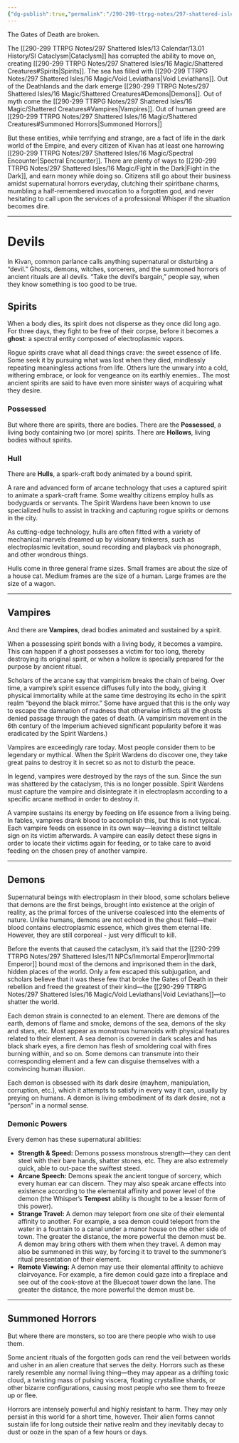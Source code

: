 ```yaml
---
{"dg-publish":true,"permalink":"/290-299-ttrpg-notes/297-shattered-isles/16-magic/shattered-creatures/"}
---
```



The Gates of Death are broken.

The [[290-299 TTRPG Notes/297 Shattered Isles/13 Calendar/13.01 History/SI Cataclysm\|Cataclysm]] has corrupted the ability to move on, creating [[290-299 TTRPG Notes/297 Shattered Isles/16 Magic/Shattered Creatures#Spirits\|Spirits]]. The sea has filled with [[290-299 TTRPG Notes/297 Shattered Isles/16 Magic/Void Leviathans\|Void Leviathans]]. Out of the Deathlands and the dark emerge [[290-299 TTRPG Notes/297 Shattered Isles/16 Magic/Shattered Creatures#Demons\|Demons]]. Out of myth come the [[290-299 TTRPG Notes/297 Shattered Isles/16 Magic/Shattered Creatures#Vampires\|Vampires]]. Out of human greed are [[290-299 TTRPG Notes/297 Shattered Isles/16 Magic/Shattered Creatures#Summoned Horrors\|Summoned Horrors]]

But these entities, while terrifying and strange, are a fact of life in the dark world of the Empire, and every citizen of Kivan has at least one harrowing [[290-299 TTRPG Notes/297 Shattered Isles/16 Magic/Spectral Encounter\|Spectral Encounter]]. There are plenty of ways to [[290-299 TTRPG Notes/297 Shattered Isles/16 Magic/Fight in the Dark\|Fight in the Dark]], and earn money while doing so. Citizens still go about their business amidst supernatural horrors everyday, clutching their spiritbane charms, mumbling a half-remembered invocation to a forgotten god, and never hesitating to call upon the services of a professional Whisper if the situation becomes dire.

****

# Devils

In Kivan, common parlance calls anything supernatural or disturbing a “devil.” Ghosts, demons, witches, sorcerers, and the summoned horrors of ancient rituals are all devils. “Take the devil’s bargain,” people say, when they know something is too good to be true.

## Spirits

When a body dies, its spirit does not disperse as they once did long ago. For three days, they fight to be free of their corpse, before it becomes a **ghost**: a spectral entity composed of electroplasmic vapors.

Rogue spirits crave what all dead things crave: the sweet essence of life. Some seek it by pursuing what was lost when they died, mindlessly repeating meaningless actions from life. Others lure the unwary into a cold, withering embrace, or look for vengeance on its earthly enemies.. The most ancient spirits are said to have even more sinister ways of acquiring what they desire. 

### Possessed

But where there are spirits, there are bodies. There are the **Possessed**, a living body containing two (or more) spirits. There are **Hollows**, living bodies without spirits. 

### Hull

There are **Hulls**, a spark-craft body animated by a bound spirit. 

A rare and advanced form of arcane technology that uses a captured spirit to animate a spark-craft frame. Some wealthy citizens employ hulls as bodyguards or servants. The Spirit Wardens have been known to use specialized hulls to assist in tracking and capturing rogue spirits or demons in the city.

As cutting-edge technology, hulls are often fitted with a variety of mechanical marvels dreamed up by visionary tinkerers, such as electroplasmic levitation, sound recording and playback via phonograph, and other wondrous things.

Hulls come in three general frame sizes. Small frames are about the size of a house cat. Medium frames are the size of a human. Large frames are the size of a wagon.

****

## Vampires

And there are **Vampires**, dead bodies animated and sustained by a spirit.

When a possessing spirit bonds with a living body, it becomes a vampire. This can happen if a ghost possesses a victim for too long, thereby destroying its original spirit, or when a hollow is specially prepared for the purpose by ancient ritual.

Scholars of the arcane say that vampirism breaks the chain of being. Over time, a vampire’s spirit essence diffuses fully into the body, giving it physical immortality while at the same time destroying its echo in the spirit realm “beyond the black mirror.” Some have argued that this is the only way to escape the damnation of madness that otherwise inflicts all the ghosts denied passage through the gates of death. (A vampirism movement in the 6th century of the Imperium achieved significant popularity before it was eradicated by the Spirit Wardens.)

Vampires are exceedingly rare today. Most people consider them to be legendary or mythical. When the Spirit Wardens do discover one, they take great pains to destroy it in secret so as not to disturb the peace. 

In legend, vampires were destroyed by the rays of the sun. Since the sun was shattered by the cataclysm, this is no longer possible. Spirit Wardens must capture the vampire and disintegrate it in electroplasm according to a specific arcane method in order to destroy it.

A vampire sustains its energy by feeding on life essence from a living being. In fables, vampires drank blood to accomplish this, but this is not typical. Each vampire feeds on essence in its own way—leaving a distinct telltale sign on its victim afterwards. A vampire can easily detect these signs in order to locate their victims again for feeding, or to take care to avoid feeding on the chosen prey of another vampire.

****

## Demons

Supernatural beings with electroplasm in their blood, some  scholars believe that demons are the first beings, brought into existence at the origin of reality, as the primal forces of the universe coalesced into the elements of nature. Unlike humans, demons are not echoed in the ghost field—their blood contains electroplasmic essence, which gives them eternal life. However, they are still corporeal - just very difficult to kill.

Before the events that caused the cataclysm, it’s said that the [[290-299 TTRPG Notes/297 Shattered Isles/11 NPCs/Immortal Emperor\|Immortal Emperor]] bound most of the demons and imprisoned them in the dark, hidden places of the world. Only a few escaped this subjugation, and scholars believe that it was these few that broke the Gates of Death in their rebellion and freed the greatest of their kind—the [[290-299 TTRPG Notes/297 Shattered Isles/16 Magic/Void Leviathans\|Void Leviathans]]—to shatter the world.

Each demon strain is connected to an element. There are demons of the earth, demons of flame and smoke, demons of the sea, demons of the sky and stars, etc. Most appear as monstrous humanoids with physical features related to their element. A sea demon is covered in dark scales and has black shark eyes, a fire demon has flesh of smoldering coal with fires burning within, and so on. Some demons can transmute into their corresponding element and a few can disguise themselves with a convincing human illusion.

Each demon is obsessed with its dark desire (mayhem, manipulation, corruption, etc.), which it attempts to satisfy in every way it can, usually by preying on humans. A demon is living embodiment of its dark desire, not a “person” in a normal sense.

### Demonic Powers

Every demon has these supernatural abilities:

-   **Strength & Speed:** Demons possess monstrous strength—they can dent steel with their bare hands, shatter stones, etc. They are also extremely quick, able to out-pace the swiftest steed.
-   **Arcane Speech:** Demons speak the ancient tongue of sorcery, which every human ear can discern. They may also speak arcane effects into existence according to the elemental affinity and power level of the demon (the Whisper’s **Tempest** ability is thought to be a lesser form of this power).
-   **Strange Travel:** A demon may teleport from one site of their elemental affinity to another. For example, a sea demon could teleport from the water in a fountain to a canal under a manor house on the other side of town. The greater the distance, the more powerful the demon must be. A demon may bring others with them when they travel. A demon may also be summoned in this way, by forcing it to travel to the summoner’s ritual presentation of their element.
-   **Remote Viewing:** A demon may use their elemental affinity to achieve clairvoyance. For example, a fire demon could gaze into a fireplace and see out of the cook-stove at the Bluecoat tower down the lane. The greater the distance, the more powerful the demon must be.

****

## Summoned Horrors

But where there are monsters, so too are there people who wish to use them.

Some ancient rituals of the forgotten gods can rend the veil between worlds and usher in an alien creature that serves the deity. Horrors such as these rarely resemble any normal living thing—they may appear as a drifting toxic cloud, a twisting mass of pulsing viscera, floating crystalline shards, or other bizarre configurations, causing most people who see them to freeze up or flee.

Horrors are intensely powerful and highly resistant to harm. They may only persist in this world for a short time, however. Their alien forms cannot sustain life for long outside their native realm and they inevitably decay to dust or ooze in the span of a few hours or days.